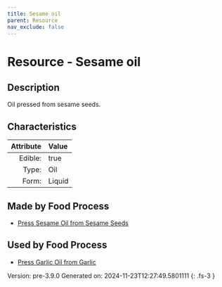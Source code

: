 ```yaml
---
title: Sesame oil
parent: Resource
nav_exclude: false
---
```

# Resource - Sesame oil

## Description
&#10;&#9;&#9;Oil pressed from sesame seeds.

## Characteristics

| Attribute      | Value |
|--------:|:------|
|Edible:|true|
|Type:|Oil|
|Form:|Liquid|
 



## Made by Food Process

- [Press Sesame Oil from Sesame Seeds](../food/press-sesame-oil-from-sesame-seeds.html)

    
## Used by Food Process

- [Press Garlic Oil from Garlic](../food/press-garlic-oil-from-garlic.html)


Version: pre-3.9.0 Generated on: 2024-11-23T12:27:49.5801111
{: .fs-3 }
